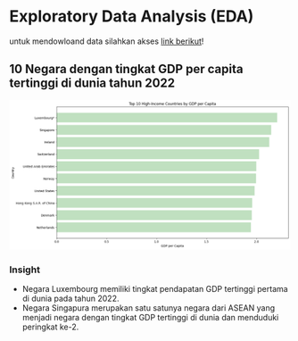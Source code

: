 # Exploratory Data Analysis (EDA)

untuk mendowloand data silahkan akses [link berikut](https://drive.google.com/drive/folders/1KTniZixWMkbD5fRbVmG-YnzyCtA1flaJ?usp=drive_link)!

## 10 Negara dengan tingkat GDP per capita tertinggi di dunia tahun 2022
<img src="https://github.com/Ifsiyana/Exploratory-Data-Analysis/blob/main/Gambar Top 10 gdp.png">

### Insight
- Negara Luxembourg memiliki tingkat pendapatan GDP tertinggi pertama di dunia pada tahun 2022.
- Negara Singapura merupakan satu satunya negara dari ASEAN yang menjadi negara dengan tingkat GDP tertinggi di dunia dan menduduki peringkat ke-2.